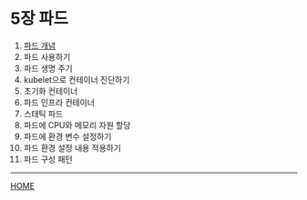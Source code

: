 # 5장 파드

1. [파드 개념](./01.md)
2. 파드 사용하기
3. 파드 생명 주기
4. kubelet으로 컨테이너 진단하기
5. 초기화 컨테이너
6. 파드 인프라 컨테이너
7. 스태틱 파드
8. 파드에 CPU와 메모리 자원 할당
9. 파드에 환경 변수 설정하기
10. 파드 환경 설정 내용 적용하기
11. 파드 구성 패턴

-----
[HOME](../README.md)
